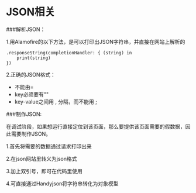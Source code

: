 # JSON相关

###解析JSON：

1.用Alamofire的以下方法，是可以打印出JSON字符串，并直接在网站上解析的

```
.responseString(completionHandler: { (string) in
    print(string)
})
```

2.正确的JSON格式：

- 不能由=
- key必须要有""
- key-value之间用 , 分隔，而不能用 ;



###制作JSON:

在调试阶段，如果想运行直接定位到该页面，那么要提供该页面需要的假数据，因此需要制作JSON。

1.首先将需要的数据通过请求打印出来

2.在json网站里转义为json格式

3.加上双引号，即可在代码里使用

4.可直接通过Handyjson将字符串转化为对象模型